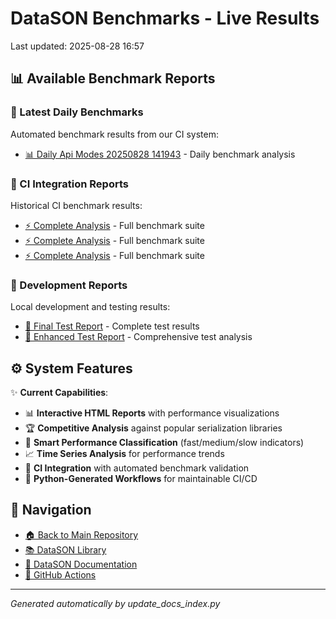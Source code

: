 # DataSON Benchmarks - Live Results

Last updated: 2025-08-28 16:57

## 📊 Available Benchmark Reports

### 🚀 Latest Daily Benchmarks
Automated benchmark results from our CI system:

- [📊 Daily Api Modes 20250828 141943](results/daily_api_modes_20250828_141943_report.html) - Daily benchmark analysis

### 🔄 CI Integration Reports
Historical CI benchmark results:

- [⚡ Complete Analysis](results/ci_20250619_124048_15758084815_complete_report.html) - Full benchmark suite
- [⚡ Complete Analysis](results/ci_20250619_031310_15748485051_complete_report.html) - Full benchmark suite
- [⚡ Complete Analysis](results/ci_20250618_031200_15722975520_complete_report.html) - Full benchmark suite

### 🧪 Development Reports
Local development and testing results:

- [🎯 Final Test Report](results/final_test_report.html) - Complete test results
- [🎯 Enhanced Test Report](results/test_improved_report.html) - Comprehensive test analysis

## ⚙️ System Features

✨ **Current Capabilities**:
- 📊 **Interactive HTML Reports** with performance visualizations
- 🏆 **Competitive Analysis** against popular serialization libraries
- 🎯 **Smart Performance Classification** (fast/medium/slow indicators)
- 📈 **Time Series Analysis** for performance trends
- 🔄 **CI Integration** with automated benchmark validation
- 🤖 **Python-Generated Workflows** for maintainable CI/CD

## 🔗 Navigation
- [🏠 Back to Main Repository](https://github.com/danielendler/datason-benchmarks)
- [📚 DataSON Library](https://github.com/danielendler/datason)
- [📖 DataSON Documentation](https://datason.readthedocs.io/en/latest/)
- [🔄 GitHub Actions](https://github.com/danielendler/datason-benchmarks/actions)

---
*Generated automatically by update_docs_index.py*
